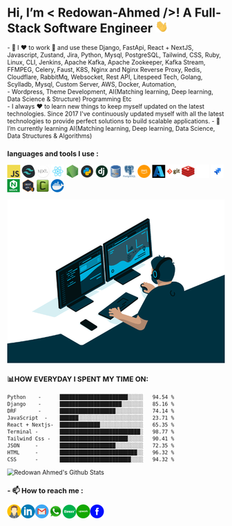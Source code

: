 <div align="left">
<h1> Hi, I’m < Redowan-Ahmed />! A Full-Stack Software Engineer <img src="https://github.com/Redowan-Ahmed/Redowan-Ahmed/blob/master/Hi.gif" width="30"></h1>
</div>
<div align="left">
- 👀 I ❤️ to work 💪 and use these Django, FastApi, React + NextJS, Javascript, Zustand, Jira, Python, Mysql, PostgreSQL, Tailwind, CSS, Ruby, Linux, CLI, Jenkins, Apache Kafka, Apache Zookeeper, Kafka Stream, FFMPEG, Celery, Faust, K8S, Nginx and Nginx Reverse Proxy, Redis, Cloudflare, RabbitMq, Websocket, Rest API, Litespeed Tech, Golang, Scylladb, Mysql, Custom Server, AWS, Docker, Automation,<br/>
- Wordpress, Theme Development, AI(Matching learning, Deep learning, Data Science & Structure) Programming Etc <br/>
- I always ❤️ to learn new things to keep myself updated on the latest technologies. Since 2017 I've continuously updated myself with all the latest technologies to provide perfect solutions to build scalable applications. 
- 🌱 I’m currently learning AI(Matching learning, Deep learning, Data Science,  Data Structures & Algorithms) <br/>
<div align="left">
<h3>languages and tools I use :</h3>

<code><img height="30" src="https://raw.githubusercontent.com/github/explore/80688e429a7d4ef2fca1e82350fe8e3517d3494d/topics/javascript/javascript.png"></code>
<code><img height="30" src="https://github.com/Redowan-Ahmed/Redowan-Ahmed/blob/master/Tailwind-img.png"></code>
<code><img height="30" src="https://github.com/Redowan-Ahmed/Redowan-Ahmed/blob/master/nextjs-boilerplate-logo.webp"></code>
<code><img height="30" src="https://raw.githubusercontent.com/github/explore/80688e429a7d4ef2fca1e82350fe8e3517d3494d/topics/react/react.png"></code>
<code><img height="30" src="https://raw.githubusercontent.com/github/explore/80688e429a7d4ef2fca1e82350fe8e3517d3494d/topics/nodejs/nodejs.png"></code>
<code><img height="30" src="https://github.com/Redowan-Ahmed/Redowan-Ahmed/blob/master/python.jpg"></code>
<code><img height="30" src="https://github.com/Redowan-Ahmed/Redowan-Ahmed/blob/master/django-icon-0.jpg"></code>
<code><img height="30" src="https://raw.githubusercontent.com/Redowan-Ahmed/Redowan-Ahmed/master/mysq.png"></code>
<code><img height="30" src="https://raw.githubusercontent.com/Redowan-Ahmed/Redowan-Ahmed/master/postgresql.png"></code>
<code><img height="30" src="https://raw.githubusercontent.com/Redowan-Ahmed/Redowan-Ahmed/master/AWS.png"></code>
<code><img height="30" src="https://raw.githubusercontent.com/Redowan-Ahmed/Redowan-Ahmed/master/Azure.png"></code>
<code><img height="30" src="https://raw.githubusercontent.com/github/explore/80688e429a7d4ef2fca1e82350fe8e3517d3494d/topics/git/git.png"></code>
<code><img height="30" src="https://raw.githubusercontent.com/Redowan-Ahmed/Redowan-Ahmed/master/202809_redis_icon.png"></code>
<code><img height="30" src="https://raw.githubusercontent.com/Redowan-Ahmed/Redowan-Ahmed/master/ICON_-_White_on_Transparent.png"></code>
<code><img height="30" src="https://raw.githubusercontent.com/Redowan-Ahmed/Redowan-Ahmed/master/Jira.webp"></code>
<code><img height="30" src="https://raw.githubusercontent.com/Redowan-Ahmed/Redowan-Ahmed/master/1664624748-1.png"></code>
<code><img height="30" src="https://raw.githubusercontent.com/Redowan-Ahmed/Redowan-Ahmed/master/1670420866062.png"></code>
<code><img height="30" src="https://raw.githubusercontent.com/Redowan-Ahmed/Redowan-Ahmed/master/celery.webp"></code>
<code><img height="30" src="https://raw.githubusercontent.com/Redowan-Ahmed/Redowan-Ahmed/master/919853.png"></code>


</div>
<div align="left">
  <img src="https://github.com/Redowan-Ahmed/Redowan-Ahmed/blob/master/code.gif" alt="Redowan Ahmed, Redowan Ahmed Dev" >
</div>

<div align="left">
<h3> 📊HOW EVERYDAY I SPENT MY TIME ON:</h3>
<!--START_SECTION:waka-->

```text
Python    -      ██████████████████████░░░░░   94.54 %
Django    -      ████████████████████░░░░░░░   85.16 %
DRF       -      ██████████████████░░░░░░░░░   74.14 %
JavaScript  -    ██████░░░░░░░░░░░░░░░░░░░░░   23.71 %
React + Nextjs-  █████████████░░░░░░░░░░░░░░   65.35 %
Terminal -       ██████████████████████████░   98.77 %
Tailwind Css -   ██████████████████████░░░░░   90.41 %
JSON     -       ██████████████████░░░░░░░░░   72.35 %
HTML     -       █████████████████████████░░   96.32 %
CSS      -       ███████████████████████░░░░   94.32 %
```

<!--END_SECTION:waka-->
 </div>
 </div>
<div align="left">
<img  src="https://github-readme-stats.vercel.app/api?username=Redowan-Ahmed&include_all_commits=true&count_private=true&show_icons=true&line_height=20&title_color=7A7ADB&icon_color=2234AE&text_color=D3D3D3&bg_color=0,000000,130F40" alt="Redowan Ahmed's Github Stats">
 </div>
 <h3> - 📫 How to reach me : </h3>
 <a href="https://redowan.mercegrower.com/">
  <img align="left" alt="Redowan's Portfolio website" width="32px" src="https://github.com/Redowan-Ahmed/Redowan-Ahmed/blob/master/redowan-ahmed.jpg" />
</a>
<a href="https://www.linkedin.com/in/dev-redowan-ahmed/">
  <img align="left" alt="Redowan's LinkedIN" width="32px" src="https://raw.githubusercontent.com/Redowan-Ahmed/Redowan-Ahmed/master/circle-linkedin-512.webp" />
</a>
<a href="mailto:redowan.ahmed.dev@gmail.com">
  <img align="left" alt="Redowan's email" width="32px" src="https://github.com/Redowan-Ahmed/Redowan-Ahmed/blob/master/gmail.png" />
</a>
<a href="https://wa.me/8801632398271">
  <img align="left" alt="Redowan's whatsapp" width="32px" src="https://github.com/Redowan-Ahmed/Redowan-Ahmed/blob/master/whatsapp.png" />
</a>
<a href="https://www.fiverr.com/web_dev_redowan">
  <img align="left" alt="Redowan's fiverr" width="32px" src="https://github.com/Redowan-Ahmed/Redowan-Ahmed/blob/master/fiverr.png" />
</a>
<a href="https://www.upwork.com/freelancers/~01d3b0dd2146b04774">
  <img align="left" alt="Redowan's upwork" width="32px" src="https://github.com/Redowan-Ahmed/Redowan-Ahmed/blob/master/upwork.png" />
</a>
<a href="https://www.facebook.com/DevRedowanAhmed">
  <img align="left" alt="Redowan's Facebook" width="32px" src="https://github.com/Redowan-Ahmed/Redowan-Ahmed/blob/master/Facebook_Logo.png" />
</a>


